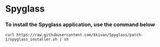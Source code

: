 # Spyglass

### To install the Spyglass application, use the command below

```
curl https://raw.githubusercontent.com/kkivan/Spyglass/patch-1/spyglass_installer.sh | sh
```
